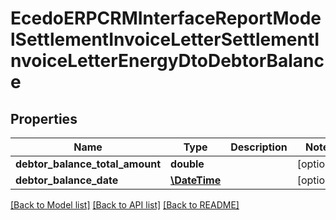# EcedoERPCRMInterfaceReportModelSettlementInvoiceLetterSettlementInvoiceLetterEnergyDtoDebtorBalance

## Properties
Name | Type | Description | Notes
------------ | ------------- | ------------- | -------------
**debtor_balance_total_amount** | **double** |  | [optional] 
**debtor_balance_date** | [**\DateTime**](\DateTime.md) |  | [optional] 

[[Back to Model list]](../README.md#documentation-for-models) [[Back to API list]](../README.md#documentation-for-api-endpoints) [[Back to README]](../README.md)


